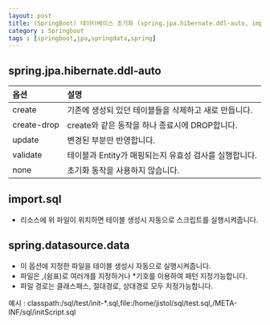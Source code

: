 ```yaml
---
layout: post
title: (SpringBoot) 데이터베이스 초기화 (spring.jpa.hibernate.ddl-auto, import.sql, spring.datasource.data)
category : Springboot
tags : [springboot,jpa,springdata,spring]
---
```


spring.jpa.hibernate.ddl-auto
----

|옵션|설명|
|:----|:----|
|create|기존에 생성되 있던 테이블들을 삭제하고 새로 만듭니다.|
|create-drop|create와 같은 동작을 하나 종료시에 DROP합니다.|
|update|변경된 부분만 반영합니다.|
|validate|테이블과 Entity가 매핑되는지 유효성 검사를 실행합니다.|
|none|초기화 동작을 사용하지 않습니다.|


import.sql
----
- 리소스에 위 파일이 위치하면 테이블 생성시 자동으로 스크립트를 실행시켜줍니다.

spring.datasource.data
----
- 이 옵션에 지정한 파일을 테이블 생성시 자동으로 실행시켜줍니다.    
- 파일은 ,(쉼표)로 여러개를 지정하거나 *기호를 이용하여 패턴 지정가능합니다.    
- 파일 경로는 클래스패스, 절대경로, 상대경로 모두 지정가능합니다.   

예시 : classpath:/sql/test/init-*.sql,file:/home/jistol/sql/test.sql,/META-INF/sql/initScript.sql
